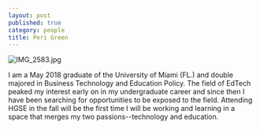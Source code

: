 ```yaml
---
layout: post
published: true
category: people
title: Peri Green
---
```

![IMG_2583.jpg]({{site.baseurl}}/assets/IMG_2583.jpg)

I am a May 2018 graduate of the University of Miami (FL.) and double majored in Business Technology and Education Policy. The field of EdTech peaked my interest early on in my undergraduate career and since then I have been searching for opportunities to be exposed to the field. Attending HGSE in the fall will be the first time I will be working and learning in a space that merges my two passions--technology and education.
